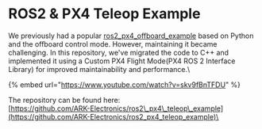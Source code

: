 # ROS2 & PX4 Teleop Example

We previously had a popular [ros2\_px4\_offboard\_example](https://github.com/ARK-Electronics/ROS2_PX4_Offboard_Example) based on Python and the offboard control mode. However, maintaining it became challenging. In this repository, we've migrated the code to C++ and implemented it using a Custom PX4 Flight Mode(PX4 ROS 2 Interface Library) for improved maintainability and performance.\


{% embed url="https://www.youtube.com/watch?v=skv9fBnTFDU" %}

The repository can be found here:\
[https://github.com/ARK-Electronics/ros2\_px4\_teleop\_example](https://github.com/ARK-Electronics/ros2_px4_teleop_example)\
